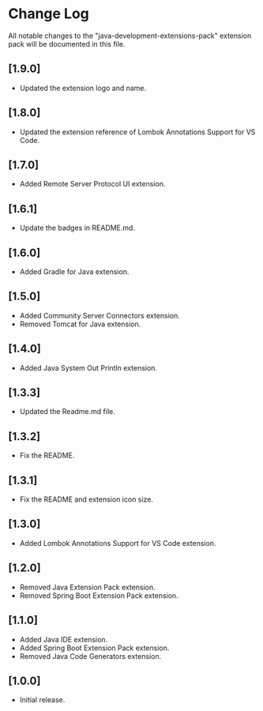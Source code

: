 # Change Log

All notable changes to the "java-development-extensions-pack" extension pack will be documented in this file.

## [1.9.0]

- Updated the extension logo and name.

## [1.8.0]

- Updated the extension reference of Lombok Annotations Support for VS Code.

## [1.7.0]

- Added Remote Server Protocol UI extension.

## [1.6.1]

- Update the badges in README.md.

## [1.6.0]

- Added Gradle for Java extension.

## [1.5.0]

- Added Community Server Connectors extension.
- Removed Tomcat for Java extension.

## [1.4.0]

- Added Java System Out Println extension.

## [1.3.3]

- Updated the Readme.md file.

## [1.3.2]

- Fix the README.

## [1.3.1]

- Fix the README and extension icon size.

## [1.3.0]

- Added Lombok Annotations Support for VS Code extension.

## [1.2.0]

- Removed Java Extension Pack extension.
- Removed Spring Boot Extension Pack extension.

## [1.1.0]

- Added Java IDE extension.
- Added Spring Boot Extension Pack extension.
- Removed Java Code Generators extension.

## [1.0.0]

- Initial release.
